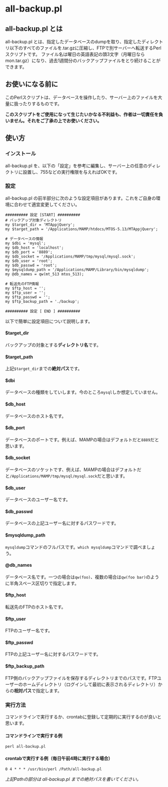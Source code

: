 # all-backup.pl

## all-backup.pl とは

all-backup.pl とは、指定したデータベースのdumpを取り、指定したディレクトリ以下のすべてのファイルを.tar.gzに圧縮し、FTPで別サーバーへ転送するPerlスクリプトです。
ファイル名は曜日の英語表記の頭3文字（月曜日なら mon.tar.gz）になり、過去1週間分のバックアップファイルをとり続けることができます。

## お使いになる前に

このPerlスクリプトは、データベースを操作したり、サーバー上のファイルを大量に扱ったりするものです。

**このスクリプトをご使用になって生じたいかなる不利益も、作者は一切責任を負いません。それをご了承の上でお使いください。**

## 使い方

### インストール

all-backup.pl を、以下の「設定」を参考に編集し、サーバー上の任意のディレクトリに設置し、755などの実行権限を与えればOKです。

### 設定

all-backup.pl の前半部分に次のような設定項目があります。これをご自身の環境に合わせて適宜変更してください。

```
########## 設定 [START] ##########
# バックアップ対象ディレクトリ
my $target_dir = 'MTAppjQuery';
my $target_path = '/Applications/MAMP/htdocs/MTOS-5.13/MTAppjQuery';

# データベースの情報
my $dbi = 'mysql';
my $db_host = 'localhost';
my $db_port = '8889';
my $db_socket = '/Applications/MAMP/tmp/mysql/mysql.sock';
my $db_user = 'root';
my $db_passwd = 'root';
my $mysqldump_path = '/Applications/MAMP/Library/bin/mysqldump';
my @db_names = qw(mt_513 mtos_513);

# 転送先のFTP情報
my $ftp_host = '';
my $ftp_user = '';
my $ftp_passwd = '';
my $ftp_backup_path = './backup';

########## 設定 [ END ] ##########
```

以下で簡単に設定項目について説明します。

#### $target_dir

バックアップの対象とする**ディレクトリ名**です。

#### $target_path

上記`$target_dir`までの**絶対パス**です。

#### $dbi

データベースの種類をしていします。今のところ`mysql`しか想定していません。

#### $db_host

データベースのホスト名です。

#### $db_port

データベースのポートです。例えば、MAMPの場合はデフォルトだと`8889`だと思います。

#### $db_socket

データベースのソケットです、例えば、MAMPの場合はデフォルトだと`/Applications/MAMP/tmp/mysql/mysql.sock`だと思います。

#### $db_user

データベースのユーザー名です。

#### $db_passwd

データベースの上記ユーザー名に対するパスワードです。

#### $mysqldump_path

`mysqldump`コマンドのフルパスです。`which mysqldump`コマンドで調べましょう。

#### @db_names

データベース名です。一つの場合は`qw(foo)`、複数の場合は`qw(foo bar)`のように半角スペース区切りで指定します。

#### $ftp_host

転送先のFTPのホスト名です。

#### $ftp_user

FTPのユーザー名です。

#### $ftp_passwd

FTPの上記ユーザー名に対するパスワードです。

#### $ftp_backup_path

FTP側のバックアップファイルを保存するディレクトリまでのパスです。FTPユーザーのホームディレクトリ（ログインして最初に表示されるディレクトリ）からの**相対パス**で指定します。

### 実行方法

コマンドラインで実行するか、crontabに登録して定期的に実行するのが良いと思います。

#### コマンドラインで実行する例

```
perl all-backup.pl
```

#### crontabで実行する例（毎日午前4時に実行する場合）

```
0 4 * * * /usr/bin/perl /Path/all-backup.pl
```

_上記Pathの部分は all-backup.pl までの絶対パスを書いてください。_